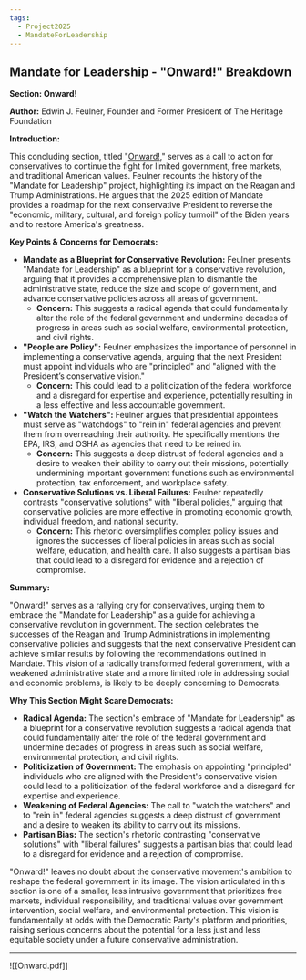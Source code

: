 ```yaml
---
tags:
  - Project2025
  - MandateForLeadership
---
```

## Mandate for Leadership - "Onward!" Breakdown

**Section: Onward!**

**Author:** Edwin J. Feulner, Founder and Former President of The Heritage Foundation

**Introduction:**

This concluding section, titled "[Onward!](../../Documents/Project_2025_Chapters/Onward.pdf)," serves as a call to action for conservatives to continue the fight for limited government, free markets, and traditional American values. Feulner recounts the history of the "Mandate for Leadership" project, highlighting its impact on the Reagan and Trump Administrations. He argues that the 2025 edition of Mandate provides a roadmap for the next conservative President to reverse the "economic, military, cultural, and foreign policy turmoil" of the Biden years and to restore America's greatness.

**Key Points & Concerns for Democrats:**

* **Mandate as a Blueprint for Conservative Revolution:** Feulner presents "Mandate for Leadership" as a blueprint for a conservative revolution, arguing that it provides a comprehensive plan to dismantle the administrative state, reduce the size and scope of government, and advance conservative policies across all areas of government.
    * **Concern:** This suggests a radical agenda that could fundamentally alter the role of the federal government and undermine decades of progress in areas such as social welfare, environmental protection, and civil rights.
* **"People are Policy":** Feulner emphasizes the importance of personnel in implementing a conservative agenda, arguing that the next President must appoint individuals who are "principled" and "aligned with the President’s conservative vision."
    * **Concern:** This could lead to a politicization of the federal workforce and a disregard for expertise and experience, potentially resulting in a less effective and less accountable government.
* **"Watch the Watchers":** Feulner argues that presidential appointees must serve as "watchdogs" to "rein in" federal agencies and prevent them from overreaching their authority. He specifically mentions the EPA, IRS, and OSHA as agencies that need to be reined in.
    * **Concern:** This suggests a deep distrust of federal agencies and a desire to weaken their ability to carry out their missions, potentially undermining important government functions such as environmental protection, tax enforcement, and workplace safety.
* **Conservative Solutions vs. Liberal Failures:** Feulner repeatedly contrasts "conservative solutions" with "liberal policies," arguing that conservative policies are more effective in promoting economic growth, individual freedom, and national security.
    * **Concern:** This rhetoric oversimplifies complex policy issues and ignores the successes of liberal policies in areas such as social welfare, education, and health care. It also suggests a partisan bias that could lead to a disregard for evidence and a rejection of compromise.

**Summary:**

"Onward!" serves as a rallying cry for conservatives, urging them to embrace the "Mandate for Leadership" as a guide for achieving a conservative revolution in government. The section celebrates the successes of the Reagan and Trump Administrations in implementing conservative policies and suggests that the next conservative President can achieve similar results by following the recommendations outlined in Mandate. This vision of a radically transformed federal government, with a weakened administrative state and a more limited role in addressing social and economic problems, is likely to be deeply concerning to Democrats.

**Why This Section Might Scare Democrats:**

* **Radical Agenda:** The section's embrace of "Mandate for Leadership" as a blueprint for a conservative revolution suggests a radical agenda that could fundamentally alter the role of the federal government and undermine decades of progress in areas such as social welfare, environmental protection, and civil rights.
* **Politicization of Government:** The emphasis on appointing "principled" individuals who are aligned with the President's conservative vision could lead to a politicization of the federal workforce and a disregard for expertise and experience.
* **Weakening of Federal Agencies:** The call to "watch the watchers" and to "rein in" federal agencies suggests a deep distrust of government and a desire to weaken its ability to carry out its missions.
* **Partisan Bias:** The section's rhetoric contrasting "conservative solutions" with "liberal failures" suggests a partisan bias that could lead to a disregard for evidence and a rejection of compromise.

"Onward!" leaves no doubt about the conservative movement's ambition to reshape the federal government in its image. The vision articulated in this section is one of a smaller, less intrusive government that prioritizes free markets, individual responsibility, and traditional values over government intervention, social welfare, and environmental protection. This vision is fundamentally at odds with the Democratic Party's platform and priorities, raising serious concerns about the potential for a less just and less equitable society under a future conservative administration. 

----

![[Onward.pdf]]